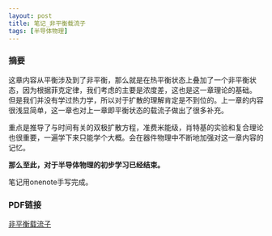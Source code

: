 ```yaml
---
layout: post
title: 笔记_非平衡载流子
tags: [半导体物理]
---
```


### 摘要

这章内容从平衡涉及到了非平衡，那么就是在热平衡状态上叠加了一个非平衡状态，因为根据菲克定律，我们考虑的主要是浓度差，这也是这一章理论的基础。
但是我们并没有学过热力学，所以对于扩散的理解肯定是不到位的。上一章的内容很浅显简单，这一章也对上一章即平衡状态的载流子做出了很多补充。

重点是推导了与时间有关的双极扩散方程，准费米能级，肖特基的实验和复合理论也很重要，一遍学下来只能学个大概。会在器件物理中不断地加强对这一章内容的记忆。

**那么至此，对于半导体物理的初步学习已经结束。**

笔记用onenote手写完成。

### PDF链接

[非平衡载流子](https://naibaowjk.github.io/documents/笔记_非平衡载流子.pdf)